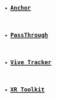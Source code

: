  - ## [`Anchor`](https://github.com/thswhdrjs/VR/tree/master/Anchor)

<br>

 - ## [`PassThrough`](https://github.com/thswhdrjs/VR/tree/master/PassThrough)

<br>

- ## [`Vive_Tracker`](https://github.com/thswhdrjs/VR/tree/master/Vive_Tracker)

<br>

- ## [`XR_Toolkit`](https://github.com/thswhdrjs/VR/tree/master/XR_Toolkit)

